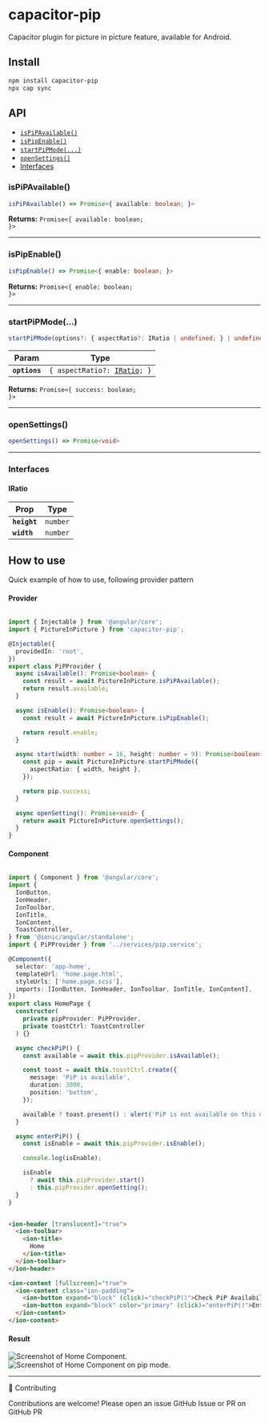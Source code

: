 # capacitor-pip

Capacitor plugin for picture in picture feature, available for Android.

## Install

```bash
npm install capacitor-pip
npx cap sync
```

## API

<docgen-index>

* [`isPiPAvailable()`](#ispipavailable)
* [`isPipEnable()`](#ispipenable)
* [`startPiPMode(...)`](#startpipmode)
* [`openSettings()`](#opensettings)
* [Interfaces](#interfaces)

</docgen-index>

<docgen-api>
<!--Update the source file JSDoc comments and rerun docgen to update the docs below-->

### isPiPAvailable()

```typescript
isPiPAvailable() => Promise<{ available: boolean; }>
```

**Returns:** <code>Promise&lt;{ available: boolean; }&gt;</code>

--------------------


### isPipEnable()

```typescript
isPipEnable() => Promise<{ enable: boolean; }>
```

**Returns:** <code>Promise&lt;{ enable: boolean; }&gt;</code>

--------------------


### startPiPMode(...)

```typescript
startPiPMode(options?: { aspectRatio?: IRatio | undefined; } | undefined) => Promise<{ success: boolean; }>
```

| Param         | Type                                                         |
| ------------- | ------------------------------------------------------------ |
| **`options`** | <code>{ aspectRatio?: <a href="#iratio">IRatio</a>; }</code> |

**Returns:** <code>Promise&lt;{ success: boolean; }&gt;</code>

--------------------


### openSettings()

```typescript
openSettings() => Promise<void>
```

--------------------


### Interfaces


#### IRatio

| Prop         | Type                |
| ------------ | ------------------- |
| **`height`** | <code>number</code> |
| **`width`**  | <code>number</code> |

</docgen-api>

## How to use

Quick example of how to use, following provider pattern

#### Provider

```typescript

import { Injectable } from '@angular/core';
import { PictureInPicture } from 'capacitor-pip';

@Injectable({
  providedIn: 'root',
})
export class PiPProvider {
  async isAvailable(): Promise<boolean> {
    const result = await PictureInPicture.isPiPAvailable();
    return result.available;
  }

  async isEnable(): Promise<boolean> {
    const result = await PictureInPicture.isPipEnable();

    return result.enable;
  }

  async start(width: number = 16, height: number = 9): Promise<boolean> {
    const pip = await PictureInPicture.startPiPMode({
      aspectRatio: { width, height },
    });

    return pip.success;
  }

  async openSetting(): Promise<void> {
    return await PictureInPicture.openSettings();
  }
}


```

#### Component

```typescript

import { Component } from '@angular/core';
import {
  IonButton,
  IonHeader,
  IonToolbar,
  IonTitle,
  IonContent,
  ToastController,
} from '@ionic/angular/standalone';
import { PiPProvider } from '../services/pip.service';

@Component({
  selector: 'app-home',
  templateUrl: 'home.page.html',
  styleUrls: ['home.page.scss'],
  imports: [IonButton, IonHeader, IonToolbar, IonTitle, IonContent],
})
export class HomePage {
  constructor(
    private pipProvider: PiPProvider,
    private toastCtrl: ToastController
  ) {}

  async checkPiP() {
    const available = await this.pipProvider.isAvailable();

    const toast = await this.toastCtrl.create({
      message: 'PiP is available',
      duration: 3000,
      position: 'bottom',
    });

    available ? toast.present() : alert('PiP is not available on this device');
  }

  async enterPiP() {
    const isEnable = await this.pipProvider.isEnable();

    console.log(isEnable);

    isEnable
      ? await this.pipProvider.start()
      : this.pipProvider.openSetting();
  }
}

```

```html

<ion-header [translucent]="true">
  <ion-toolbar>
    <ion-title>
      Home
    </ion-title>
  </ion-toolbar>
</ion-header>

<ion-content [fullscreen]="true">
  <ion-content class="ion-padding">
    <ion-button expand="block" (click)="checkPiP()">Check PiP Availability</ion-button>
    <ion-button expand="block" color="primary" (click)="enterPiP()">Enter PiP</ion-button>
  </ion-content>
</ion-content>

```
#### Result

![Screenshot of Home Component.](./assets/HomeApp.jpg)
![Screenshot of Home Component on pip mode.](./assets/HomeApp-pip.jpg)

---

🤝 Contributing

Contributions are welcome! Please open an issue GitHub Issue or PR on GitHub PR